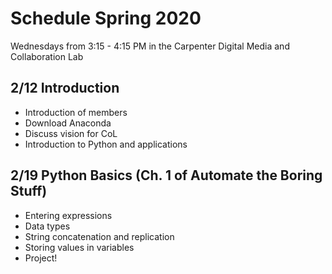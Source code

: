 # Schedule Spring 2020

Wednesdays from 3:15 - 4:15 PM in the Carpenter Digital Media and Collaboration Lab

## 2/12 Introduction

- Introduction of members
- Download Anaconda
- Discuss vision for CoL
- Introduction to Python and applications

## 2/19 Python Basics (Ch. 1 of Automate the Boring Stuff)

- Entering expressions
- Data types
- String concatenation and replication
- Storing values in variables
- Project!



